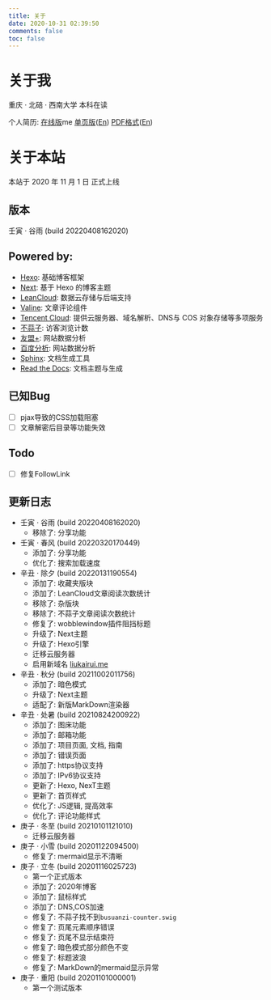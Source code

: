 ```yaml
---
title: 关于
date: 2020-10-31 02:39:50
comments: false
toc: false
---
```


# 关于我
重庆 · 北碚 · 西南大学 本科在读

个人简历: [在线版](https://cv.liukairui.me)me [单页版](https://cv.liukairui.me/paper/)([En](https://cv.liukairui.me/paper/en)) [PDF格式](https://cv.liukairui.me/Resume_Kairui_Liu.pdf)([En](https://cv.liukairui.me/Resume_Kairui_Liu_en.pdf))

# 关于本站

本站于 2020 年 11 月 1 日 正式上线

## 版本

壬寅 · 谷雨 (build 20220408162020)

## Powered by:

- [Hexo](https://hexo.io/zh-cn/): 基础博客框架
- [Next](https://github.com/theme-next/hexo-theme-next): 基于 Hexo 的博客主题
- [LeanCloud](https://leancloud.cn/): 数据云存储与后端支持
- [Valine](https://valine.js.org/): 文章评论组件
- [Tencent Cloud](https://cloud.tencent.com/): 提供云服务器、域名解析、DNS与 COS 对象存储等多项服务
- [不蒜子](http://busuanzi.ibruce.info/): 访客浏览计数
- [友盟+](https://www.umeng.com/): 网站数据分析
- [百度分析](https://tongji.baidu.com/): 网站数据分析
- [Sphinx](http://sphinxsearch.com/): 文档生成工具
- [Read the Docs](https://readthedocs.org/): 文档主题与生成

## 已知Bug

- [ ] pjax导致的CSS加载阻塞
- [ ] 文章解密后目录等功能失效

## Todo

- [ ] 修复FollowLink

## 更新日志

- 壬寅 · 谷雨 (build 20220408162020)
  - 移除了: 分享功能
- 壬寅 · 春风 (build 20220320170449)
  - 添加了: 分享功能
  - 优化了: 搜索加载速度
- 辛丑 · 除夕 (build 20220131190554)
  - 添加了: 收藏夹版块
  - 添加了: LeanCloud文章阅读次数统计
  - 移除了: 杂版块
  - 移除了: 不蒜子文章阅读次数统计
  - 修复了: wobblewindow插件阻挡标题
  - 升级了: Next主题
  - 升级了: Hexo引擎
  - 迁移云服务器
  - 启用新域名 [liukairui.me](https://liukairui.me)
- 辛丑 · 秋分 (build 20211002011756)
  - 添加了: 暗色模式
  - 升级了: Next主题
  - 适配了: 新版MarkDown渲染器
- 辛丑 · 处暑 (build 20210824200922)
  - 添加了: 图床功能
  - 添加了: 邮箱功能
  - 添加了: 项目页面, 文档, 指南
  - 添加了: 错误页面
  - 添加了: https协议支持
  - 添加了: IPv6协议支持
  - 更新了: Hexo, NexT主题
  - 更新了: 首页样式
  - 优化了: JS逻辑, 提高效率
  - 优化了: 评论功能样式
- 庚子 · 冬至  (build 20210101121010)
  - 迁移云服务器
- 庚子 · 小雪 (build 20201122094500)
  - 修复了: mermaid显示不清晰
- 庚子 · 立冬 (build 20201116025723)
  - 第一个正式版本
  - 添加了: 2020年博客
  - 添加了: 鼠标样式
  - 添加了: DNS,COS加速
  - 修复了: 不蒜子找不到`busuanzi-counter.swig`
  - 修复了: 页尾元素顺序错误
  - 修复了: 页尾不显示结束符
  - 修复了: 暗色模式部分颜色不变
  - 修复了: 标题波浪
  - 修复了: MarkDown的mermaid显示异常
- 庚子 · 重阳 (build 20201101000001)
  - 第一个测试版本
